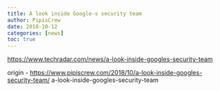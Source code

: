 ```yaml
---
title: A look inside Google-s security team
author: PipisCrew
date: 2018-10-12
categories: [news]
toc: true
---
```


https://www.techradar.com/news/a-look-inside-googles-security-team

origin - https://www.pipiscrew.com/2018/10/a-look-inside-googles-security-team/ a-look-inside-googles-security-team